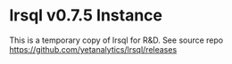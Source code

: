 # lrsql v0.7.5 Instance
This is a temporary copy of lrsql for R&D.
See source repo https://github.com/yetanalytics/lrsql/releases
